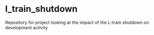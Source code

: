 # l_train_shutdown
Repository for project looking at the impact of the L-train shutdown on development activity
